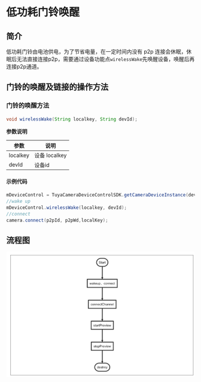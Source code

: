 # 低功耗门铃唤醒



## 简介

低功耗门铃由电池供电，为了节省电量，在一定时间内没有 p2p 连接会休眠，休眠后无法直接连接p2p，需要通过设备功能点`wirelessWake`先唤醒设备，唤醒后再连接p2p通道。



## 门铃的唤醒及链接的操作方法



### 门铃的唤醒方法

```java
void wirelessWake(String localkey, String devId); 
```

**参数说明**

| 参数    | 说明                               |
| ------- | ---------------------------------- |
| localkey | 设备 localkey |
| devId | 设备id |

#### 示例代码

```java
mDeviceControl = TuyaCameraDeviceControlSDK.getCameraDeviceInstance(devId);
//wake up
mDeviceControl.wirelessWake(localkey, devId); 
//connect
camera.connect(p2pId, p2pWd,localKey);
```




## 流程图
![](./images/wakeup_flow.png)

